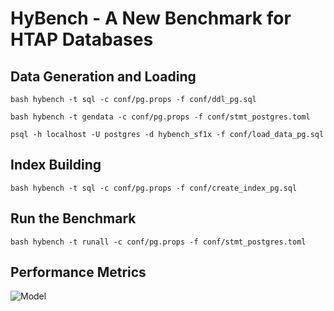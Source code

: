 # HyBench - A New Benchmark for HTAP Databases


## Data Generation and Loading

```
bash hybench -t sql -c conf/pg.props -f conf/ddl_pg.sql

bash hybench -t gendata -c conf/pg.props -f conf/stmt_postgres.toml

psql -h localhost -U postgres -d hybench_sf1x -f conf/load_data_pg.sql
```

## Index Building 

```
bash hybench -t sql -c conf/pg.props -f conf/create_index_pg.sql
```

## Run the Benchmark

```
bash hybench -t runall -c conf/pg.props -f conf/stmt_postgres.toml
```

## Performance Metrics
![Model](https://github.com/Rucchao/HyBench-2023/blob/master/Metrics.png)
